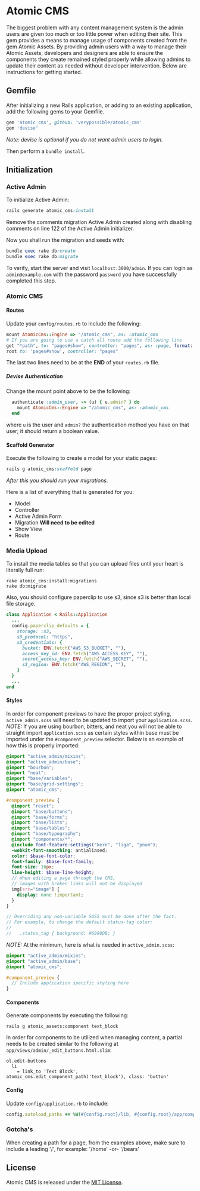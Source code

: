 # Atomic CMS
The biggest problem with any content management system is the admin users are
given too much or too little power when editing their site. This gem provides a
means to manage usage of components created from the gem Atomic Assets. By
providing admin users with a way to manage their Atomic Assets, developers and
designers are able to ensure the components they create remained styled properly
while allowing admins to update their content as needed without developer
intervention. Below are instructions for getting started.

## Gemfile
After initializing a new Rails application, or adding to an existing
application, add the following gems to your Gemfile.
```ruby
gem 'atomic_cms', github: 'verypossible/atomic_cms'
gem 'devise'
```
_Note: devise is optional if you do not want admin users to login._

Then perform a `bundle install`.

## Initialization
### Active Admin
To initialize Active Admin:
```ruby
rails generate atomic_cms:install
```
Remove the comments migration Active Admin created along with disabling comments
on line 122 of the Active Admin initializer.

Now you shall run the migration and seeds with:
```ruby
bundle exec rake db:create
bundle exec rake db:migrate
```
To verify, start the server and visit `localhost:3000/admin`. If you can login
as `admin@example.com` with the password `password` you have successfully
completed this step.

### Atomic CMS
#### Routes
Update your `config/routes.rb` to include the following:
```ruby
mount AtomicCms::Engine => "/atomic_cms", as: :atomic_cms
# If you are going to use a catch all route add the following line
get "*path", to: "pages#show", controller: "pages", as: :page, format: false
root to: 'pages#show', controller: "pages"
```
The last two lines need to be at the **END** of your `routes.rb` file.

##### Devise Authentication
Change the mount point above to be the following:
```ruby
  authenticate :admin_user, -> (u) { u.admin? } do
    mount AtomicCms::Engine => "/atomic_cms", as: :atomic_cms
  end
```
where `u` is the user and `admin?` the authentication method you have on that
user; it should return a boolean value.

#### Scaffold Generator
Execute the following to create a model for your static pages:
```ruby
rails g atomic_cms:scaffold page
```
*After this you should run your migrations.*

Here is a list of everything that is generated for you:

* Model
* Controller
* Active Admin Form
* Migration **Will need to be edited**
* Show View
* Route

### Media Upload
To install the media tables so that you can upload files until your heart is
literally full run:
```
rake atomic_cms:install:migrations
rake db:migrate
```
Also, you should configure paperclip to use s3, since s3 is better than local
file storage.
```ruby
class Application < Rails::Application
  ...
  config.paperclip_defaults = {
    storage: :s3,
    s3_protocol: "https",
    s3_credentials: {
      bucket: ENV.fetch("AWS_S3_BUCKET", ""),
      access_key_id: ENV.fetch("AWS_ACCESS_KEY", ""),
      secret_access_key: ENV.fetch("AWS_SECRET", ""),
      s3_region: ENV.fetch("AWS_REGION", ""),
    }
  }
  ...
end
```

#### Styles
In order for component previews to have the proper project styling,
`active_admin.scss` will need to be updated to import your `application.scss`.
*NOTE:* If you are using bourbon, bitters, and neat you will not be able to
straight import `application.scss` as certain styles within base must be
imported under the `#component_preview` selector. Below is an example of how
this is properly imported:

```scss
@import "active_admin/mixins";
@import "active_admin/base";
@import "bourbon";
@import "neat";
@import "base/variables";
@import "base/grid-settings";
@import "atomic_cms";

#component_preview {
  @import "reset";
  @import "base/buttons";
  @import "base/forms";
  @import "base/lists";
  @import "base/tables";
  @import "base/typography";
  @import "components/*";
  @include font-feature-settings("kern", "liga", "pnum");
  -webkit-font-smoothing: antialiased;
  color: $base-font-color;
  font-family: $base-font-family;
  font-size: 16px;
  line-height: $base-line-height;
  // When editing a page through the CMS,
  // images with broken links will not be displayed
  img[src="image"] {
    display: none !important;
  }
}

// Overriding any non-variable SASS must be done after the fact.
// For example, to change the default status-tag color:
//
//   .status_tag { background: #6090DB; }
```
*NOTE:* At the minimum, here is what is needed in `active_admin.scss`:
```scss
@import "active_admin/mixins";
@import "active_admin/base";
@import "atomic_cms";

#component_preview {
  // Include application specific styling here
}
```

#### Components
Generate components by executing the following:
```
rails g atomic_assets:component text_block
```
In order for components to be utilized when managing content, a partial needs to
be created similar to the following at `app/views/admin/_edit_buttons.html.slim`:
```slim
ol.edit-buttons
  li
    = link_to 'Text Block', atomic_cms.edit_component_path('text_block'), class: 'button'
```
#### Config
Update `config/application.rb` to include:
```ruby
config.autoload_paths += %W(#{config.root}/lib, #{config.root}/app/components/**/)
```
### Gotcha's
When creating a path for a page, from the examples above, make sure to include a
leading '/', for example: '/home' -or- '/bears'

## License
Atomic CMS is released under the [MIT License](http://opensource.org/licenses/MIT).
